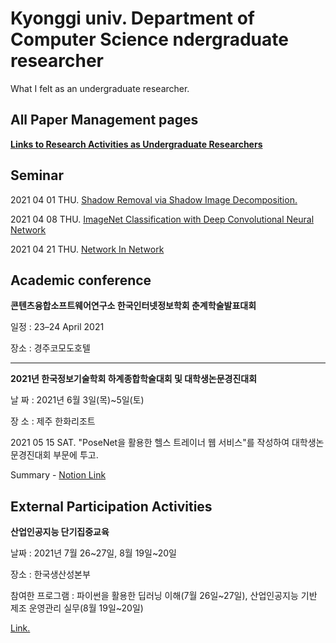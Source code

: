 # Kyonggi univ. Department of Computer Science ndergraduate researcher
What I felt as an undergraduate researcher.

## All Paper Management pages

**[Links to Research Activities as Undergraduate Researchers](https://www.notion.so/Undergraduate_researcher-2888b292f8734edf8db9fc56a23c5d3a)**

## Seminar

2021 04 01 THU. [Shadow Removal via Shadow Image Decomposition.](https://www.notion.so/Shadow-Removal-via-Shadow-Image-Decomposition-ea3a933b958d488abd9a8a014ddc7aea)

2021 04 08 THU. [ImageNet Classification with Deep Convolutional Neural Network](https://www.notion.so/Complete-78f08c463f714ce8a41f1f3e252d6c92)

2021 04 21 THU. [Network In Network](https://www.notion.so/Network-In-Network-1204aa586bdc4e1eb091ccfa2516a959)

## Academic conference

**콘텐츠융합소프트웨어연구소 한국인터넷정보학회 춘계학술발표대회**

일정 : 23–24 April 2021

장소 : 경주코모도호텔

<hr/>

**2021년 한국정보기술학회 하계종합학술대회 및 대학생논문경진대회**

날 짜 : 2021년 6월 3일(목)~5일(토)

장 소 : 제주 한화리조트

2021 05 15 SAT. "PoseNet을 활용한 헬스 트레이너 웹 서비스"를 작성하여 대학생논문경진대회 부문에 투고.

Summary - [Notion Link](https://www.notion.so/9c9553b1cc63482b989673f72f1c9039)

## External Participation Activities

**산업인공지능 단기집중교육**

날짜 : 2021년 7월 26~27일, 8월 19일~20일

장소 : 한국생산성본부

참여한 프로그램 : 파이썬을 활용한 딥러닝 이해(7월 26일~27일), 산업인공지능 기반 제조 운영관리 실무(8월 19일~20일)

[Link.](https://raymicro.kr/kpc/smt/2021/202106_ai/)
